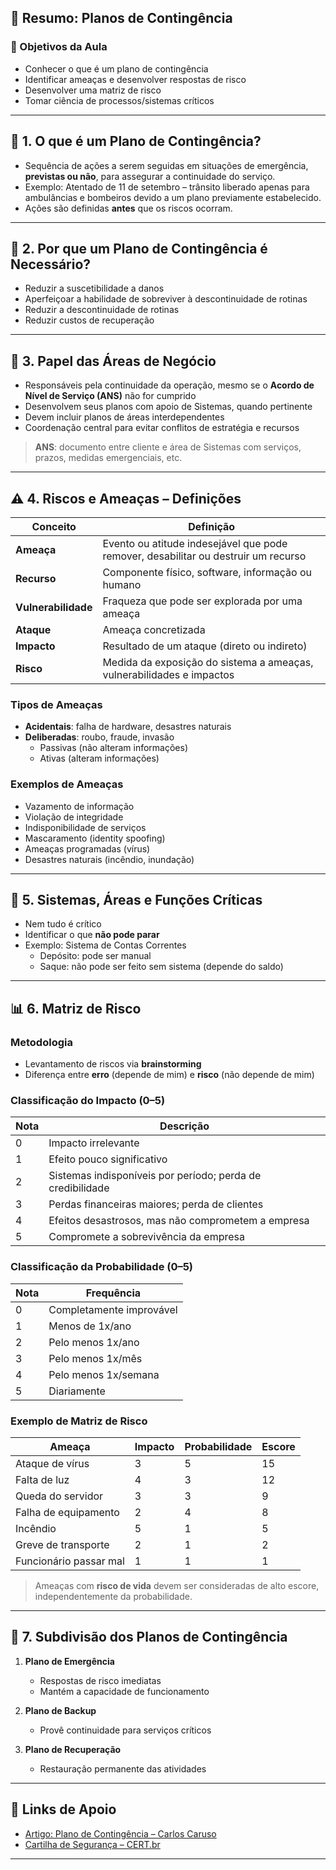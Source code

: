 
## 📘 Resumo: Planos de Contingência

### 🎯 Objetivos da Aula
- Conhecer o que é um plano de contingência
- Identificar ameaças e desenvolver respostas de risco
- Desenvolver uma matriz de risco
- Tomar ciência de processos/sistemas críticos

---

## 🔁 1. O que é um Plano de Contingência?

- Sequência de ações a serem seguidas em situações de emergência, **previstas ou não**, para assegurar a continuidade do serviço.
- Exemplo: Atentado de 11 de setembro – trânsito liberado apenas para ambulâncias e bombeiros devido a um plano previamente estabelecido.
- Ações são definidas **antes** que os riscos ocorram.

---

## 🎯 2. Por que um Plano de Contingência é Necessário?

- Reduzir a suscetibilidade a danos
- Aperfeiçoar a habilidade de sobreviver à descontinuidade de rotinas
- Reduzir a descontinuidade de rotinas
- Reduzir custos de recuperação

---

## 🏢 3. Papel das Áreas de Negócio

- Responsáveis pela continuidade da operação, mesmo se o **Acordo de Nível de Serviço (ANS)** não for cumprido
- Desenvolvem seus planos com apoio de Sistemas, quando pertinente
- Devem incluir planos de áreas interdependentes
- Coordenação central para evitar conflitos de estratégia e recursos

> **ANS**: documento entre cliente e área de Sistemas com serviços, prazos, medidas emergenciais, etc.

---

## ⚠️ 4. Riscos e Ameaças – Definições

| Conceito | Definição |
|----------|-----------|
| **Ameaça** | Evento ou atitude indesejável que pode remover, desabilitar ou destruir um recurso |
| **Recurso** | Componente físico, software, informação ou humano |
| **Vulnerabilidade** | Fraqueza que pode ser explorada por uma ameaça |
| **Ataque** | Ameaça concretizada |
| **Impacto** | Resultado de um ataque (direto ou indireto) |
| **Risco** | Medida da exposição do sistema a ameaças, vulnerabilidades e impactos |

### Tipos de Ameaças
- **Acidentais**: falha de hardware, desastres naturais
- **Deliberadas**: roubo, fraude, invasão
  - Passivas (não alteram informações)
  - Ativas (alteram informações)

### Exemplos de Ameaças
- Vazamento de informação
- Violação de integridade
- Indisponibilidade de serviços
- Mascaramento (identity spoofing)
- Ameaças programadas (vírus)
- Desastres naturais (incêndio, inundação)

---

## 🎯 5. Sistemas, Áreas e Funções Críticas

- Nem tudo é crítico
- Identificar o que **não pode parar**
- Exemplo: Sistema de Contas Correntes
  - Depósito: pode ser manual
  - Saque: não pode ser feito sem sistema (depende do saldo)

---

## 📊 6. Matriz de Risco

### Metodologia
- Levantamento de riscos via **brainstorming**
- Diferença entre **erro** (depende de mim) e **risco** (não depende de mim)

### Classificação do Impacto (0–5)
| Nota | Descrição |
|------|-----------|
| 0 | Impacto irrelevante |
| 1 | Efeito pouco significativo |
| 2 | Sistemas indisponíveis por período; perda de credibilidade |
| 3 | Perdas financeiras maiores; perda de clientes |
| 4 | Efeitos desastrosos, mas não comprometem a empresa |
| 5 | Compromete a sobrevivência da empresa |

### Classificação da Probabilidade (0–5)
| Nota | Frequência |
|------|------------|
| 0 | Completamente improvável |
| 1 | Menos de 1x/ano |
| 2 | Pelo menos 1x/ano |
| 3 | Pelo menos 1x/mês |
| 4 | Pelo menos 1x/semana |
| 5 | Diariamente |

### Exemplo de Matriz de Risco
| Ameaça | Impacto | Probabilidade | Escore |
|--------|---------|---------------|--------|
| Ataque de vírus | 3 | 5 | 15 |
| Falta de luz | 4 | 3 | 12 |
| Queda do servidor | 3 | 3 | 9 |
| Falha de equipamento | 2 | 4 | 8 |
| Incêndio | 5 | 1 | 5 |
| Greve de transporte | 2 | 1 | 2 |
| Funcionário passar mal | 1 | 1 | 1 |

> Ameaças com **risco de vida** devem ser consideradas de alto escore, independentemente da probabilidade.

---

## 📂 7. Subdivisão dos Planos de Contingência

1. **Plano de Emergência**
   - Respostas de risco imediatas
   - Mantém a capacidade de funcionamento

2. **Plano de Backup**
   - Provê continuidade para serviços críticos

3. **Plano de Recuperação**
   - Restauração permanente das atividades

---

## 🔗 Links de Apoio
- [Artigo: Plano de Contingência – Carlos Caruso](link-na-biblioteca)
- [Cartilha de Segurança – CERT.br](https://cartilha.cert.br)

---
